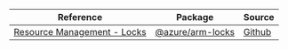 | Reference | Package | Source |
|---|---|---|
|[Resource Management - Locks](arm-locks-readme)|[@azure/arm-locks](https://www.npmjs.com/package/@azure/arm-locks)|[Github](https://github.com/Azure/azure-sdk-for-js/blob/main/sdk/locks/arm-locks)|
